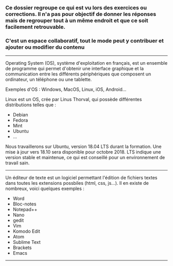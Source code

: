 ### Ce dossier regroupe ce qui est vu lors des exercices ou corrections. Il n'a pas pour objectif de donner les réponses mais de regrouper tout à un même endroit et que ce soit facilement retrouvable.

### C'est un espace collaboratif, tout le mode peut y contribuer et ajouter ou modifier du contenu 

----

Operating System (OS), système d'exploitation en français, est un ensemble de programme qui permet d'obtenir une interface graphique et la communication entre les différents périphériques que composent un ordinateur, un téléphone ou une tablette.

Exemples d'OS : Windows, MacOS, Linux, iOS, Android...

Linux est un OS, crée par Linus Thorval, qui possède différentes distributions telles que :
- Debian
- Fedora
- Mint
- Ubuntu
- ...

Nous travaillerons sur Ubuntu, version 18.04 LTS durant la formation. Une mise à jour vers 18.10 sera disponible pour octobre 2018. LTS indique une version stable et maintenue, ce qui est conseillé pour un environnement de travail sain.

----

Un éditeur de texte est un logiciel permettant l'édition de fichiers textes dans toutes les extensions possbiles (html, css, js...). Il en existe de nombreux, voici quelques exemples :
- Word
- Bloc-notes
- Notepad++
- Nano
- gedit
- Vim 
- Komodo Edit
- Atom
- Sublime Text
- Brackets
- Emacs

----

